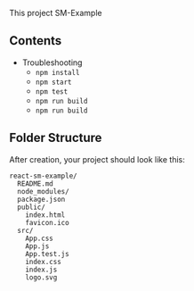 This project SM-Example 

## Contents
- Troubleshooting
  - `npm install`
  - `npm start`
  - `npm test` 
  - `npm run build`
  - `npm run build`

## Folder Structure

After creation, your project should look like this:

```
react-sm-example/
  README.md
  node_modules/
  package.json
  public/
    index.html
    favicon.ico
  src/
    App.css
    App.js
    App.test.js
    index.css
    index.js
    logo.svg
```


